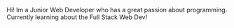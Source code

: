 Hi! Im a Junior Web Developer who has a great passion about programming. Currently learning about the Full Stack Web Dev!
